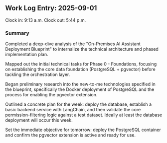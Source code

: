 ## Work Log Entry: 2025-09-01

Clock in: 9:13 a.m.
Clock out: 5:44 p.m.

### Summary

Completed a deep-dive analysis of the "On-Premises AI Assistant Deployment Blueprint" to internalize the technical architecture and phased implementation plan.

Mapped out the initial technical tasks for Phase 0 - Foundations, focusing on establishing the core data foundation (PostgreSQL + pgvector) before tackling the orchestration layer.

Began preliminary research into the new-to-me technologies specified in the blueprint, specifically the Docker deployment of PostgreSQL and the process for enabling the pgvector extension.

Outlined a concrete plan for the week: deploy the database, establish a basic backend service with LangChain, and then validate the core permission-filtering logic against a test dataset. Ideally at least the database deployment will occur this week. 

Set the immediate objective for tomorrow: deploy the PostgreSQL container and confirm the pgvector extension is active and ready for use.

